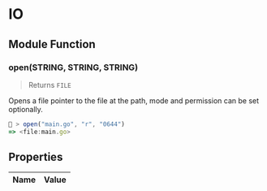 # IO




## Module Function

### open(STRING, STRING, STRING)
> Returns `FILE`

Opens a file pointer to the file at the path, mode and permission can be set optionally.


```js
🚀 > open("main.go", "r", "0644")
=> <file:main.go>
```



## Properties
| Name | Value |
| ---- | ----- |
